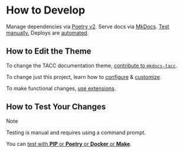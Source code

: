 # How to Develop

Manage dependencies via [Poetry v2](https://python-poetry.org/). Serve docs via [MkDocs](https://www.mkdocs.org/). [Test manually.](#testing) Deploys are [automated](./PUBLISHING.md).

## How to Edit the Theme

To change the TACC documentation theme, [contribute to `mkdocs-tacc`](https://github.com/TACC/mkdocs-tacc/blob/main/CONTRIBUTING.md).

To change just this project, learn how to [configure](https://tacc.github.io/mkdocs-tacc/configure) & [customize](https://tacc.github.io/mkdocs-tacc/customize).

To make functional changes, [use extensions](https://tacc.github.io/mkdocs-tacc/extensions/).

## How to Test Your Changes

> [!NOTE]
> Testing is manual and requires using a command prompt.

You can [test with **PIP** or **Poetry** or **Docker** or **Make**](https://tacc.github.io/mkdocs-tacc/test/#test-locally).
